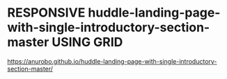 # RESPONSIVE huddle-landing-page-with-single-introductory-section-master USING GRID

https://anurobo.github.io/huddle-landing-page-with-single-introductory-section-master/
